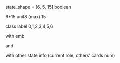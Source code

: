 state_shape = [6, 5, 15] boolean

6*15 unit8 (max) 15

class label 0,1,2,3,4,5,6

with emb

and

with other state info
(current role, others' cards num)